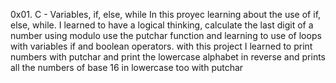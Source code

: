 0x01. C - Variables, if, else, while
In this proyec learning about the use of if, else, while.
I learned to have a logical thinking, calculate the last digit of a number using modulo
use the putchar function and learning to use of loops with variables if and boolean operators.
with this project I learned to print numbers with putchar and print the lowercase alphabet in reverse
and prints all the numbers of base 16 in lowercase too with putchar
